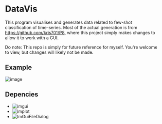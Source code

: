 # DataVis
This program visualises and generates data related to few-shot classification of time-series. Most of the actual generation is from https://github.com/kris701/P8, where this project simply makes changes to allow it to work with a GUI.

Do note: This repo is simply for future reference for myself. You're welcome to view, but changes will likely not be made.

## Example
![image](https://user-images.githubusercontent.com/53914190/233040816-eebfa457-13f5-455f-9954-58d8a4caa5c7.png)

## Depencies
- ![imgui](https://github.com/ocornut/imgui)
- ![implot](https://github.com/epezent/implot)
- ![ImGuiFileDialog](https://github.com/aiekick/ImGuiFileDialog)
